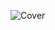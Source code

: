 ![Cover](https://github.com/jhzinm/PageMobile/assets/150977621/f436a40c-7ef5-439e-a7de-3c65531fb271)
